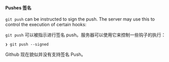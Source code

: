 ####  Pushes 签名

`git push` can be instructed to sign the push. The server may use this to control the execution of certain hooks:

`git push` 可以被指示进行签名 push。服务器可以使用它来控制一些钩子的执行：

```
❯ git push --signed
```

Github 现在貌似并没有支持签名 Push。
